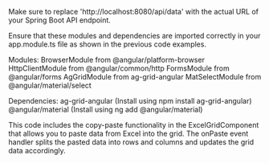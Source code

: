 Make sure to replace 'http://localhost:8080/api/data' with the actual URL of your Spring Boot API endpoint.

Ensure that these modules and dependencies are imported correctly in your app.module.ts file as shown in the previous code examples.

Modules:
BrowserModule from @angular/platform-browser
HttpClientModule from @angular/common/http
FormsModule from @angular/forms
AgGridModule from ag-grid-angular
MatSelectModule from @angular/material/select

Dependencies:
ag-grid-angular (Install using npm install ag-grid-angular)
@angular/material (Install using ng add @angular/material)

This code includes the copy-paste functionality in the ExcelGridComponent that allows you to paste data from Excel into the grid. The onPaste event handler splits the pasted data into rows and columns and updates the grid data accordingly.
